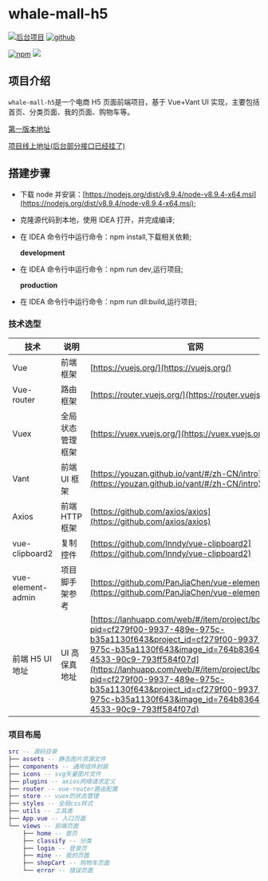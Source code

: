 <!--
 * @Description: 
 * @version: v 1.0.0
 * @Github: https://github.com/GitHubGanKai
 * @Author: GitHubGanKai
 * @Date: 2020-03-22 19:42:39
 * @LastEditors: gankai
 * @LastEditTime: 2020-03-24 23:38:52
 * @FilePath: /vue-jd-h5/README.md
 -->
# whale-mall-h5

<p algin='center'>
  <a href="#"><img src="https://img.shields.io/badge/%E9%B2%B8%E5%88%9B%E7%A7%91%E6%8A%80-%E5%95%86%E5%AE%B6%E5%95%86%E5%9F%8E-green.svg" alt="后台项目"></a>
  <a href="#"><img src="https://img.shields.io/badge/%E7%89%88%E6%9C%AC-v0.1.1-green.svg" alt="github"></a>
  
  <a href="#"><img src="https://img.shields.io/badge/npm-6.9.0-green.svg" alt="npm"></a>
 <a href="https://codecov.io/gh/GitHubGanKai/vue-jd-h5">
  <img src="https://codecov.io/gh/GitHubGanKai/vue-jd-h5/branch/master/graph/badge.svg" />
</a>
</p>

## 项目介绍

`whale-mall-h5`是一个电商 H5 页面前端项目，基于 Vue+Vant UI 实现，主要包括首页、分类页面、我的页面、购物车等。


<a href='http://gankai.gitee.io/vue-jd-h5/index'>第一版本地址</a>

<a href='http://jc.cmall.world/#/'>项目线上地址(后台部分接口已经挂了)</a>

## 搭建步骤

- 下载 node 并安装：[https://nodejs.org/dist/v8.9.4/node-v8.9.4-x64.msi](https://nodejs.org/dist/v8.9.4/node-v8.9.4-x64.msi);
- 克隆源代码到本地，使用 IDEA 打开，并完成编译;

- 在 IDEA 命令行中运行命令：npm install,下载相关依赖;

  **development**

- 在 IDEA 命令行中运行命令：npm run dev,运行项目;

  **production**

- 在 IDEA 命令行中运行命令：npm run dll:build,运行项目;


### 技术选型

| 技术              | 说明             | 官网                                                                                                                                                                                                                                                                                                                                                                                       |
| ----------------- | ---------------- | ------------------------------------------------------------------------------------------------------------------------------------------------------------------------------------------------------------------------------------------------------------------------------------------------------------------------------------------------------------------------------------------ |
| Vue               | 前端框架         | [https://vuejs.org/](https://vuejs.org/)                                                                                                                                                                                                                                                                                                                                                   |
| Vue-router        | 路由框架         | [https://router.vuejs.org/](https://router.vuejs.org/)                                                                                                                                                                                                                                                                                                                                     |
| Vuex              | 全局状态管理框架 | [https://vuex.vuejs.org/](https://vuex.vuejs.org/)                                                                                                                                                                                                                                                                                                                                         |
| Vant              | 前端 UI 框架     | [https://youzan.github.io/vant/#/zh-CN/intro](https://youzan.github.io/vant/#/zh-CN/intro)                                                                                                                                                                                                                                                                                                 |
| Axios             | 前端 HTTP 框架   | [https://github.com/axios/axios](https://github.com/axios/axios)                                                                                                                                                                                                                                                                                                                           |
| vue-clipboard2    | 复制控件         | [https://github.com/Inndy/vue-clipboard2](https://github.com/Inndy/vue-clipboard2)                                                                                                                                                                                                                                                                                                         |
| vue-element-admin | 项目脚手架参考   | [https://github.com/PanJiaChen/vue-element-admin](https://github.com/PanJiaChen/vue-element-admin)                                                                                                                                                                                                                                                                                         |
| 前端 H5 UI 地址   | UI 高保真地址    | [https://lanhuapp.com/web/#/item/project/board/detail?pid=cf279f00-9937-489e-975c-b35a1130f643&project_id=cf279f00-9937-489e-975c-b35a1130f643&image_id=764b8364-b1a0-4533-90c9-793ff584f07d](https://lanhuapp.com/web/#/item/project/board/detail?pid=cf279f00-9937-489e-975c-b35a1130f643&project_id=cf279f00-9937-489e-975c-b35a1130f643&image_id=764b8364-b1a0-4533-90c9-793ff584f07d) |

### 项目布局

```lua
src -- 源码目录
├── assets -- 静态图片资源文件
├── components -- 通用组件封装
├── icons -- svg矢量图片文件
├── plugins -- axios网络请求定义
├── router -- vue-router路由配置
├── store -- vuex的状态管理
├── styles -- 全局css样式
├── utils -- 工具类
├── App.vue -- 入口页面
└── views -- 前端页面
    ├── home -- 首页
    ├── classify -- 分类
    ├── login -- 登录页
    ├── mine -- 我的页面
    ├── shopCart -- 购物车页面
    └── error -- 错误页面
```

